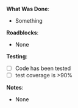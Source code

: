 **What Was Done**:
- Something

**Roadblocks**:
- None

**Testing**:
- [ ] Code has been tested
- [ ] test coverage is >90%

**Notes**:
- None
